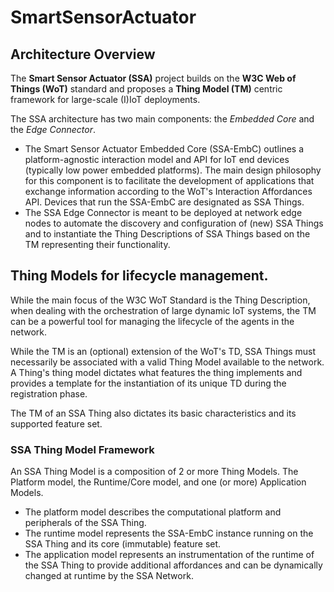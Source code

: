 # SmartSensorActuator

## Architecture Overview

The **Smart Sensor Actuator (SSA)** project builds on the **W3C Web of Things (WoT)** standard and proposes a **Thing Model (TM)** centric
framework for large-scale (I)IoT deployments.

The SSA architecture has two main components: the _Embedded Core_ and the _Edge Connector_.
- The Smart Sensor Actuator Embedded Core (SSA-EmbC) outlines a platform-agnostic interaction model and API for IoT end devices (typically low
power embedded platforms).
The main design philosophy for this component is to facilitate the development of applications that exchange information according to the WoT's
Interaction Affordances API. Devices that run the SSA-EmbC are designated as SSA Things.
- The SSA Edge Connector is meant to be deployed at network edge nodes to automate the discovery and configuration of (new) SSA Things and
to instantiate the Thing Descriptions of SSA Things based on the TM representing their functionality.

### 

## Thing Models for lifecycle management.

While the main focus of the W3C WoT Standard is the Thing Description, when dealing with the orchestration of large dynamic IoT systems, the TM can be
a powerful tool for managing the lifecycle of the agents in the network.

While the TM is an (optional) extension of the WoT's TD, SSA Things must necessarily be associated with a valid Thing Model available to the network.
A Thing's thing model dictates what features the thing implements and provides a template for the instantiation of its unique TD during the registration 
phase.

The TM of an SSA Thing also dictates its basic characteristics and its supported feature set.

### SSA Thing Model Framework

An SSA Thing Model is a composition of 2 or more Thing Models. The Platform model, the Runtime/Core model, and one (or more) Application Models.
- The platform model describes the computational platform and peripherals of the SSA Thing.
- The runtime model represents the SSA-EmbC instance running on the SSA Thing and its core (immutable) feature set.
- The application model represents an instrumentation of the runtime of the SSA Thing to provide additional affordances and can be dynamically changed
at runtime by the SSA Network.
